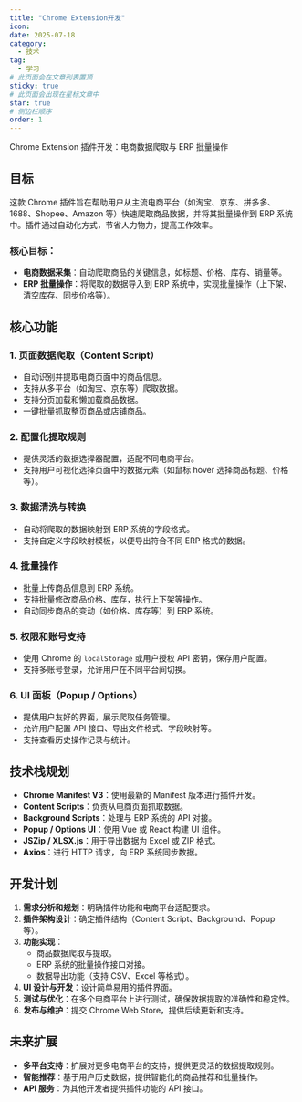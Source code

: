 ```yaml
---
title: "Chrome Extension开发"
icon: 
date: 2025-07-18
category:
  - 技术
tag:
  - 学习
# 此页面会在文章列表置顶
sticky: true
# 此页面会出现在星标文章中
star: true
# 侧边栏顺序
order: 1
---
```


Chrome Extension 插件开发：电商数据爬取与 ERP 批量操作

<!-- more -->

## 目标

这款 Chrome 插件旨在帮助用户从主流电商平台（如淘宝、京东、拼多多、1688、Shopee、Amazon 等）快速爬取商品数据，并将其批量操作到 ERP 系统中。插件通过自动化方式，节省人力物力，提高工作效率。

### 核心目标：
- **电商数据采集**：自动爬取商品的关键信息，如标题、价格、库存、销量等。
- **ERP 批量操作**：将爬取的数据导入到 ERP 系统中，实现批量操作（上下架、清空库存、同步价格等）。

## 核心功能

### 1. 页面数据爬取（Content Script）
- 自动识别并提取电商页面中的商品信息。
- 支持从多平台（如淘宝、京东等）爬取数据。
- 支持分页加载和懒加载商品数据。
- 一键批量抓取整页商品或店铺商品。

### 2. 配置化提取规则
- 提供灵活的数据选择器配置，适配不同电商平台。
- 支持用户可视化选择页面中的数据元素（如鼠标 hover 选择商品标题、价格等）。

### 3. 数据清洗与转换
- 自动将爬取的数据映射到 ERP 系统的字段格式。
- 支持自定义字段映射模板，以便导出符合不同 ERP 格式的数据。

### 4. 批量操作
- 批量上传商品信息到 ERP 系统。
- 支持批量修改商品价格、库存，执行上下架等操作。
- 自动同步商品的变动（如价格、库存等）到 ERP 系统。

### 5. 权限和账号支持
- 使用 Chrome 的 `localStorage` 或用户授权 API 密钥，保存用户配置。
- 支持多账号登录，允许用户在不同平台间切换。

### 6. UI 面板（Popup / Options）
- 提供用户友好的界面，展示爬取任务管理。
- 允许用户配置 API 接口、导出文件格式、字段映射等。
- 支持查看历史操作记录与统计。

## 技术栈规划

- **Chrome Manifest V3**：使用最新的 Manifest 版本进行插件开发。
- **Content Scripts**：负责从电商页面抓取数据。
- **Background Scripts**：处理与 ERP 系统的 API 对接。
- **Popup / Options UI**：使用 Vue 或 React 构建 UI 组件。
- **JSZip / XLSX.js**：用于导出数据为 Excel 或 ZIP 格式。
- **Axios**：进行 HTTP 请求，向 ERP 系统同步数据。

## 开发计划

1. **需求分析和规划**：明确插件功能和电商平台适配要求。
2. **插件架构设计**：确定插件结构（Content Script、Background、Popup 等）。
3. **功能实现**：
   - 商品数据爬取与提取。
   - ERP 系统的批量操作接口对接。
   - 数据导出功能（支持 CSV、Excel 等格式）。
4. **UI 设计与开发**：设计简单易用的插件界面。
5. **测试与优化**：在多个电商平台上进行测试，确保数据提取的准确性和稳定性。
6. **发布与维护**：提交 Chrome Web Store，提供后续更新和支持。

## 未来扩展

- **多平台支持**：扩展对更多电商平台的支持，提供更灵活的数据提取规则。
- **智能推荐**：基于用户历史数据，提供智能化的商品推荐和批量操作。
- **API 服务**：为其他开发者提供插件功能的 API 接口。

